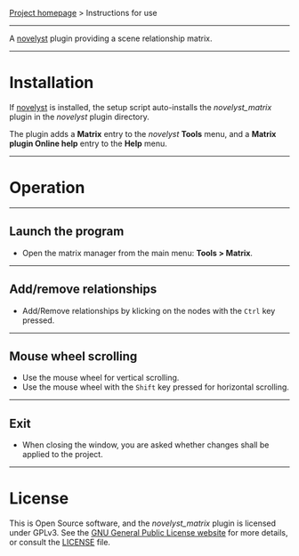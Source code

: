 [Project homepage](https://peter88213.github.io/novelyst_matrix) > Instructions for use

--- 

A [novelyst](https://peter88213.github.io/novelyst/) plugin providing a scene relationship matrix.

---

# Installation

If [novelyst](https://peter88213.github.io/novelyst/) is installed, the setup script auto-installs the *novelyst_matrix* plugin in the *novelyst* plugin directory.

The plugin adds a **Matrix** entry to the *novelyst* **Tools** menu, and a **Matrix plugin Online help** entry to the **Help** menu. 

---

# Operation

---

## Launch the program

- Open the matrix manager from the main menu: **Tools > Matrix**.

---

## Add/remove relationships

- Add/Remove relationships by klicking on the nodes with the `Ctrl` key pressed.

---

## Mouse wheel scrolling

- Use the mouse wheel for vertical scrolling.
- Use the mouse wheel with the `Shift` key pressed for horizontal scrolling.    

---

## Exit 

- When closing the window, you are asked whether changes shall be applied to the project.

---

# License

This is Open Source software, and the *novelyst_matrix* plugin is licensed under GPLv3. See the
[GNU General Public License website](https://www.gnu.org/licenses/gpl-3.0.en.html) for more
details, or consult the [LICENSE](https://github.com/peter88213/novelyst_matrix/blob/main/LICENSE) file.
